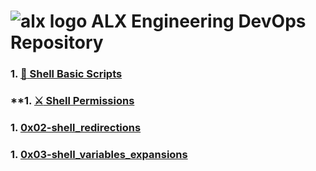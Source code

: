 # ![alx logo](https://theme.zdassets.com/theme_assets/10239256/5f08786fb7e2faf4cbb9027127ad47f2dce96931.png) ALX Engineering DevOps Repository

### **1. [:shell: Shell Basic Scripts](/0x00-shell_basics/README.md)**

### **1. [:crossed_swords: Shell Permissions](/0x01-shell_permissions/README.md)

### **1. [0x02-shell_redirections](/0x02-shell_redirections/README.md)**

### **1. [0x03-shell_variables_expansions](/0x03-shell_variables_expansions/README.md)**